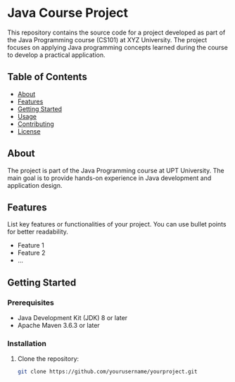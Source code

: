 # Java Course Project

This repository contains the source code for a project developed as part of the Java Programming course (CS101) at XYZ University. The project focuses on applying Java programming concepts learned during the course to develop a practical application.

## Table of Contents

- [About](#about)
- [Features](#features)
- [Getting Started](#getting-started)
- [Usage](#usage)
- [Contributing](#contributing)
- [License](#license)

## About

The project is part of the Java Programming course at UPT University. The main goal is to provide hands-on experience in Java development and application design.

## Features

List key features or functionalities of your project. You can use bullet points for better readability.

- Feature 1
- Feature 2
- ...

## Getting Started

### Prerequisites

- Java Development Kit (JDK) 8 or later
- Apache Maven 3.6.3 or later

### Installation

1. Clone the repository:

   ```bash
   git clone https://github.com/yourusername/yourproject.git
